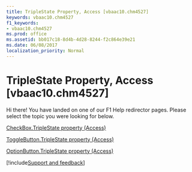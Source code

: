 ```yaml
---
title: TripleState Property, Access [vbaac10.chm4527]
keywords: vbaac10.chm4527
f1_keywords:
- vbaac10.chm4527
ms.prod: office
ms.assetid: bb017c18-8d4b-4d28-8244-f2c864e39e21
ms.date: 06/08/2017
localization_priority: Normal
---
```



# TripleState Property, Access [vbaac10.chm4527]

Hi there! You have landed on one of our F1 Help redirector pages. Please select the topic you were looking for below.

[CheckBox.TripleState property (Access)](https://msdn.microsoft.com/library/f2c9f398-6e1b-00cb-4033-b0fb5a83e737%28Office.15%29.aspx)

[ToggleButton.TripleState property (Access)](https://msdn.microsoft.com/library/e36d31b2-25e4-ab83-4a6e-def377ec6fe7%28Office.15%29.aspx)

[OptionButton.TripleState property (Access)](https://msdn.microsoft.com/library/f2764290-00be-38f7-f078-fc0059340455%28Office.15%29.aspx)

[!include[Support and feedback](~/includes/feedback-boilerplate.md)]